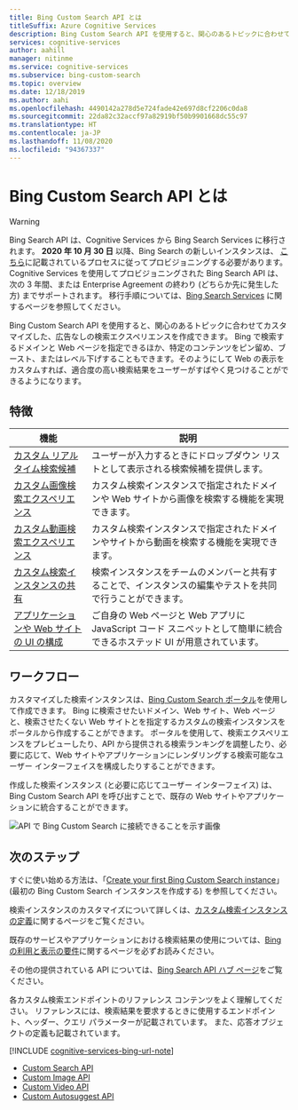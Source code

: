 ```yaml
---
title: Bing Custom Search API とは
titleSuffix: Azure Cognitive Services
description: Bing Custom Search API を使用すると、関心のあるトピックに合わせてカスタマイズした検索エクスペリエンスを作成できます。
services: cognitive-services
author: aahill
manager: nitinme
ms.service: cognitive-services
ms.subservice: bing-custom-search
ms.topic: overview
ms.date: 12/18/2019
ms.author: aahi
ms.openlocfilehash: 4490142a278d5e724fade42e697d8cf2206c0da8
ms.sourcegitcommit: 22da82c32accf97a82919bf50b9901668dc55c97
ms.translationtype: HT
ms.contentlocale: ja-JP
ms.lasthandoff: 11/08/2020
ms.locfileid: "94367337"
---
```

# <a name="what-is-the-bing-custom-search-api"></a>Bing Custom Search API とは

> [!WARNING]
> Bing Search API は、Cognitive Services から Bing Search Services に移行されます。 **2020 年 10 月 30 日** 以降、Bing Search の新しいインスタンスは、 [こちら](https://aka.ms/cogsvcs/bingmove)に記載されているプロセスに従ってプロビジョニングする必要があります。
> Cognitive Services を使用してプロビジョニングされた Bing Search API は、次の 3 年間、または Enterprise Agreement の終わり (どちらか先に発生した方) までサポートされます。
> 移行手順については、[Bing Search Services](https://aka.ms/cogsvcs/bingmigration) に関するページを参照してください。

Bing Custom Search API を使用すると、関心のあるトピックに合わせてカスタマイズした、広告なしの検索エクスペリエンスを作成できます。 Bing で検索するドメインと Web ページを指定できるほか、特定のコンテンツをピン留め、ブースト、またはレベル下げすることもできます。そのようにして Web の表示をカスタムすれば、適合度の高い検索結果をユーザーがすばやく見つけることができるようになります。 

## <a name="features"></a>特徴

|機能  |説明  |
|---------|---------|
|[カスタム リアルタイム検索候補](define-custom-suggestions.md)     | ユーザーが入力するときにドロップダウン リストとして表示される検索候補を提供します。       | 
|[カスタム画像検索エクスペリエンス](get-images-from-instance.md)     | カスタム検索インスタンスで指定されたドメインや Web サイトから画像を検索する機能を実現できます。        |        
|[カスタム動画検索エクスペリエンス](get-videos-from-instance.md)     | カスタム検索インスタンスで指定されたドメインやサイトから動画を検索する機能を実現できます。        |    
|[カスタム検索インスタンスの共有](share-your-custom-search.md)     | 検索インスタンスをチームのメンバーと共有することで、インスタンスの編集やテストを共同で行うことができます。        | 
|[アプリケーションや Web サイトの UI の構成](hosted-ui.md)     | ご自身の Web ページと Web アプリに JavaScript コード スニペットとして簡単に統合できるホステッド UI が用意されています。        | 
## <a name="workflow"></a>ワークフロー

カスタマイズした検索インスタンスは、[Bing Custom Search ポータル](https://customsearch.ai)を使用して作成できます。 Bing に検索させたいドメイン、Web サイト、Web ページと、検索させたくない Web サイトとを指定するカスタムの検索インスタンスをポータルから作成することができます。 ポータルを使用して、検索エクスペリエンスをプレビューしたり、API から提供される検索ランキングを調整したり、必要に応じて、Web サイトやアプリケーションにレンダリングする検索可能なユーザー インターフェイスを構成したりすることができます。

作成した検索インスタンス (と必要に応じてユーザー インターフェイス) は、Bing Custom Search API を呼び出すことで、既存の Web サイトやアプリケーションに統合することができます。

![API で Bing Custom Search に接続できることを示す画像](media/BCS-Overview.png "Bing Custom Search の動作方法")


## <a name="next-steps"></a>次のステップ

すぐに使い始める方法は、「[Create your first Bing Custom Search instance](quick-start.md)」 (最初の Bing Custom Search インスタンスを作成する) を参照してください。

検索インスタンスのカスタマイズについて詳しくは、[カスタム検索インスタンスの定義](define-your-custom-view.md)に関するページをご覧ください。

既存のサービスやアプリケーションにおける検索結果の使用については、[Bing の利用と表示の要件](../bing-web-search/use-display-requirements.md)に関するページを必ずお読みください。

その他の提供されている API については、[Bing Search API ハブ ページ](../bing-web-search/overview.md)をご覧ください。

各カスタム検索エンドポイントのリファレンス コンテンツをよく理解してください。 リファレンスには、検索結果を要求するときに使用するエンドポイント、ヘッダー、クエリ パラメーターが記載されています。 また、応答オブジェクトの定義も記載されています。

[!INCLUDE [cognitive-services-bing-url-note](../../../includes/cognitive-services-bing-url-note.md)]

- [Custom Search API](/rest/api/cognitiveservices-bingsearch/bing-custom-search-api-v7-reference)
- [Custom Image API](/rest/api/cognitiveservices-bingsearch/bing-custom-images-api-v7-reference)
- [Custom Video API](/rest/api/cognitiveservices-bingsearch/bing-custom-videos-api-v7-reference)
- [Custom Autosuggest API](/rest/api/cognitiveservices-bingsearch/bing-custom-autosuggest-api-v7-reference)